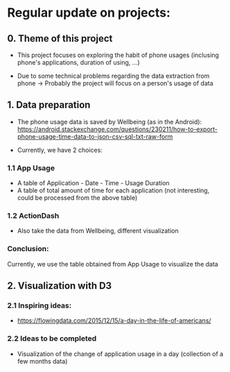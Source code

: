 # Regular update on projects:

## 0. Theme of this project

- This project focuses on exploring the habit of phone usages (inclusing phone's applications, duration of using, ...)

- Due to some technical problems regarding the data extraction from phone -> Probably the project will focus on a person's usage of data


## 1. Data preparation

- The phone usage data is saved by Wellbeing (as in the Android):
https://android.stackexchange.com/questions/230211/how-to-export-phone-usage-time-data-to-json-csv-sql-txt-raw-form

- Currently, we have 2 choices:

### 1.1 App Usage
- A table of Application - Date - Time - Usage Duration
- A table of total amount of time for each application (not interesting, could be processed from the above table)

### 1.2 ActionDash
- Also take the data from Wellbeing, different visualization


### Conclusion:

Currently, we use the table obtained from App Usage to visualize the data

## 2. Visualization with D3


### 2.1  Inspiring ideas:

- https://flowingdata.com/2015/12/15/a-day-in-the-life-of-americans/

### 2.2 Ideas to be completed

- Visualization of the change of application usage in a day (collection of a few months data)






